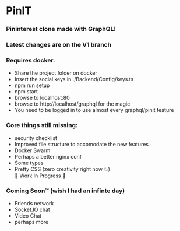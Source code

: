 # PinIT
### Pininterest clone made with GraphQL! <br/>
### Latest changes are on the V1 branch <br/>
### Requires docker. <br/>
- Share the project folder on docker
- Insert the social keys in ./Backend/Config/keys.ts 
- npm run setup 
- npm start 
- browse to localhost:80
- browse to http://localhost/graphql for the magic
- You need to be logged in to  use almost every graphql/pinit feature
### Core things still missing:
- security checklist
- Improved file structure to accomodate the new features
- Docker Swarm
- Perhaps a better nginx conf
- Some types
- Pretty CSS (zero creativity right now :boom:)
<br/>🐳 Work In Progress 🐳

### Coming Soon™ (wish I had an infinte day)
- Friends network
- Socket.IO chat
- Video Chat
- perhaps more

